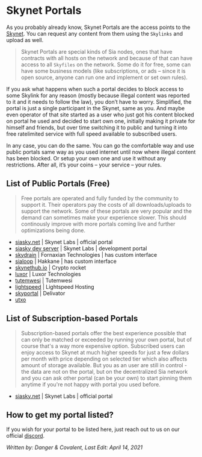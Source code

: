 # Skynet Portals
As you probably already know, Skynet Portals are the access points to the [Skynet](/skynet/introduction/index.html). You can request any content from them using the `Skylinks` and upload as well.

>Skynet Portals are special kinds of Sia nodes, ones that have contracts with all hosts on the network and because of that can have access to all `Skyfiles` on the network. Some do it for free, some can have some business models (like subscriptions, or ads – since it is open source, anyone can run one and implement or set own rules).

If you ask what happens when such a portal decides to block access to some Skylink for any reason (mostly because illegal content was reported to it and it needs to follow the law), you don’t have to worry. Simplified, the portal is just a single participant in the Skynet, same as you. And maybe even operator of that site started as a user who just got his content blocked on portal he used and decided to start own one, initially making it private for himself and friends, but over time switching it to public and turning it into free ratelimited service with full speed available to subscribed users.

In any case, you can do the same. You can go the comfortable way and use public portals same way as you used internet until now where illegal content has been blocked. Or setup your own one and use it without any restrictions. After all, it’s your coins – your service – your rules.

## List of Public Portals (Free)
>Free portals are operated and fully funded by the community to support it. Their operators pay the costs of all downloads/uploads to support the network. Some of these portals are very popular and the demand can sometimes make your experience slower. This should continously improve with more portals coming live and further optimizations being done.
- [siasky.net](https://siasky.net) | Skynet Labs | official portal
- [siasky dev server](https://siasky.dev) | Skynet Labs | development portal
- [skydrain](https://skydrain.net) | Fornaxian Technologies | has custom interface
- [sialoop](https://sialoop.net) | Hakkane | has custom interface
- [skynethub.io](https://skynethub.io) | Crypto rocket
- [luxor](https://skynet.luxor.tech) | Luxor Technologies
- [tutemwesi](https://skynet.tutemwesi.com) | Tutemwesi
- [lightspeed](https://vault.lightspeedhosting.com) | Lightspeed Hosting
- [skyportal](https://skyportal.xyz) | Delivator
- [utxo](https://skynet.utxo.no)

## List of Subscription-based Portals
>Subscription-based portals offer the best experience possible that can only be matched or exceeded by running your own portal, but of course that's a way more expensive option. Subscribed users can enjoy access to Skynet at much higher speeds for just a few dollars per month with price depending on selected tier which also affects amount of storage available. But you as an user are still in control - the data are not on the portal, but on the decentralized Sia network and you can ask other portal (can be your own) to start pinning them anytime if you're not happy with portal you used before.
- [siasky.net](https://siasky.net) | Skynet Labs | official portal


## How to get my portal listed?
If you wish for your portal to be listed here, just reach out to us on our official [discord](https://discord.gg/invite/sia).

*Written by: Danger & Covalent, Last Edit: April 14, 2021*
